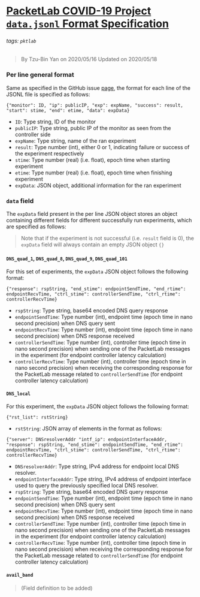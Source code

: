 # [PacketLab COVID-19 Project `data.jsonl` Format Specification](http://pktlab.caida.org:20557/data.jsonl)
###### tags: `pktlab`
> By Tzu-Bin Yan on 2020/05/16
> Updated on 2020/05/18

### Per line general format
Same as specified in the GitHub issue [page](https://github.com/CAIDA/packletlab-viz/issues/1), the format for each line of the JSONL file is specified as follows:
```
{"monitor": ID, "ip": publicIP, "exp": expName, "success": result, "start": stime, "end": etime, "data": expData}
```
- `ID`: Type string, ID of the monitor
- `publicIP`: Type string, public IP of the monitor as seen from the controller side
- `expName`: Type string, name of the ran experiment
- `result`: Type number (int), either 0 or 1, indicating failure or success of the experiment respectively
- `stime`: Type number (real) (i.e. float), epoch time when starting experiment 
- `etime`: Type number (real) (i.e. float), epoch time when finishing experiment
- `expData`: JSON object, additional information for the ran experiment

### `data` field
The `expData` field present in the per line JSON object stores an object containing different fields for different successfully run experiments, which are specified as follows:
> Note that if the experiment is not successful (i.e. `result` field is 0), the `expData` field will always contain an empty JSON object `{}`

#### `DNS_quad_1`, `DNS_quad_8`, `DNS_quad_9`, `DNS_quad_101`
For this set of experiments, the `expData` JSON object follows the following format:
```
{"response": rspString, "end_stime": endpointSendTime, "end_rtime": endpointRecvTime, "ctrl_stime": controllerSendTime, "ctrl_rtime": controllerRecvTime}
```
- `rspString`: Type string, base64 encoded DNS query response
- `endpointSendTime`: Type number (int), endpoint time (epoch time in nano second precision) when DNS query sent
- `endpointRecvTime`: Type number (int), endpoint time (epoch time in nano second precision) when DNS response received
- `controllerSendTime`: Type number (int), controller time (epoch time in nano second precision) when sending one of the PacketLab messages in the experiment (for endpoint controller latency calculation)
- `controllerRecvTime`: Type number (int), controller time (epoch time in nano second precision) when receiving the corresponding response for the PacketLab message related to `controllerSendTime` (for endpoint controller latency calculation)

#### `DNS_local`
For this experiment, the `expData` JSON object follows the following format:
```
{"rst_list": rstString}
```
- `rstString`: JSON array of elements in the format as follows:
```
{"server": DNSresolverAddr "intf_ip": endpointInterfaceAddr, "response": rspString, "end_stime": endpointSendTime, "end_rtime": endpointRecvTime, "ctrl_stime": controllerSendTime, "ctrl_rtime": controllerRecvTime}
```
- `DNSresolverAddr`: Type string, IPv4 address for endpoint local DNS resolver.
- `endpointInterfaceAddr`: Type string, IPv4 address of endpoint interface used to query the previously specified local DNS resolver.
- `rspString`: Type string, base64 encoded DNS query response
- `endpointSendTime`: Type number (int), endpoint time (epoch time in nano second precision) when DNS query sent
- `endpointRecvTime`: Type number (int), endpoint time (epoch time in nano second precision) when DNS response received
- `controllerSendTime`: Type number (int), controller time (epoch time in nano second precision) when sending one of the PacketLab messages in the experiment (for endpoint controller latency calculation)
- `controllerRecvTime`: Type number (int), controller time (epoch time in nano second precision) when receiving the corresponding response for the PacketLab message related to `controllerSendTime` (for endpoint controller latency calculation)

#### `avail_band`
>(Field definition to be added)
